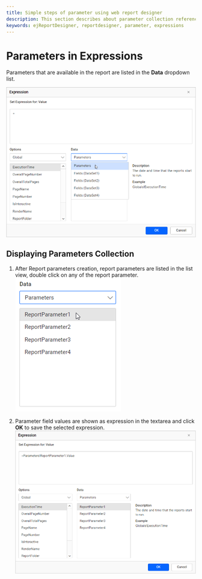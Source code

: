 ```yaml
---
title: Simple steps of parameter using web report designer
description: This section describes about parameter collection references of expression using Bold Report Designer
keywords: ejReportDesigner, reportdesigner, parameter, expressions
---
```


# Parameters in Expressions

Parameters that are available in the report are listed in the **Data** dropdown list.

![list-of-parameter-dropdown](/static/assets/on-premise/images/report-designer/compose-report/expressions/parameter-dropdown.png '#width=400px')

## Displaying Parameters Collection

1. After Report parameters creation, report parameters are listed in the list view, double click on any of the report parameter.
   ![parameter collection in list view](/static/assets/on-premise/images/report-designer/compose-report/expressions/choose-parameter.png '#width=200px')

2. Parameter field values are shown as expression in the textarea and click **OK** to save the selected expression.
   ![selected-parameter-textarea](/static/assets/on-premise/images/report-designer/compose-report/expressions/selected-parameter.png '#width=400px')

